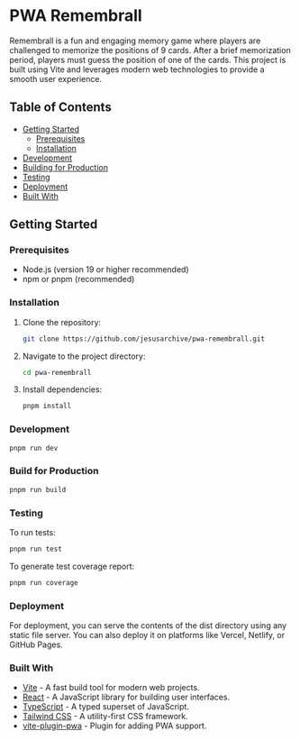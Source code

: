 # PWA Remembrall

Remembrall is a fun and engaging memory game where players are challenged to memorize the positions of 9 cards. After a brief memorization period, players must guess the position of one of the cards. This project is built using Vite and leverages modern web technologies to provide a smooth user experience.

## Table of Contents

- [Getting Started](#getting-started)
  - [Prerequisites](#prerequisites)
  - [Installation](#installation)
- [Development](#development)
- [Building for Production](#building-for-production)
- [Testing](#testing)
- [Deployment](#deployment)
- [Built With](#built-with)

## Getting Started

### Prerequisites

- Node.js (version 19 or higher recommended)
- npm or pnpm (recommended)

### Installation

1. Clone the repository:
   ```bash
   git clone https://github.com/jesusarchive/pwa-remembrall.git
   ```
2. Navigate to the project directory:
   ```bash
   cd pwa-remembrall
   ```
3. Install dependencies:
   ```bash
   pnpm install
   ```

### Development

```bash
pnpm run dev
```

### Build for Production

```bash
pnpm run build
```

### Testing

To run tests:

```bash
pnpm run test
```

To generate test coverage report:

```bash
pnpm run coverage
```

### Deployment

For deployment, you can serve the contents of the dist directory using any static file server. You can also deploy it on platforms like Vercel, Netlify, or GitHub Pages.

### Built With

- [Vite](https://vite.dev/) - A fast build tool for modern web projects.
- [React](https://react.dev/) - A JavaScript library for building user interfaces.
- [TypeScript](https://www.typescriptlang.org/) - A typed superset of JavaScript.
- [Tailwind CSS](https://tailwindcss.com/) - A utility-first CSS framework.
- [vite-plugin-pwa](https://github.com/vite-pwa/vite-plugin-pwa) - Plugin for adding PWA support.
